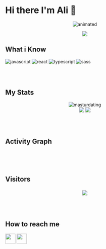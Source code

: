 # Hi there I'm Ali 🙂
<p align="center">
  <img src="https://camo.githubusercontent.com/992babdffd8c74a1502de375fbdf7e4d54773242/68747470733a2f2f6d656469612e67697068792e636f6d2f6d656469612f53576f536b4e36447854737a71494b4571762f67697068792e676966" alt="animated" />
</p>


<p align="center">
  <a href="https://www.coffeebede.com/masturdating">
    <img  src="https://www.uplooder.net/img/image/37/c37da954c6c68345e235128f5f4471bf/1.svg"/>
  </a>
</p>


## What i Know
![javascript](https://img.icons8.com/dusk/64/000000/javascript-logo.png)
![react](https://img.icons8.com/officel/64/000000/react.png)
![typescript](https://img.icons8.com/color/64/000000/typescript.png)
![sass](https://img.icons8.com/color/64/000000/sass.png)


<br/><br/>

## My Stats
<!-- ![Top Langs](https://github-readme-stats.vercel.app/api?username=masturdating1991&show_icons=true&include_all_commits=true&theme=monokai)
![mattn's github stats](https://github-readme-stats.vercel.app/api/top-langs/?username=masturdating1991&layout=compact&theme=monokai&langs_count=12) -->

<p align="center">
  <img src="https://github-readme-stats.vercel.app/api?username=masturdating1991&show_icons=true&include_all_commits=true&theme=monokai" alt="masturdating" /><br />
  <img src="https://github-readme-streak-stats.herokuapp.com/?user=masturdating1991&theme=monokai"/>
  <img src="https://github-readme-stats.vercel.app/api/top-langs/?username=masturdating1991&layout=compact&theme=monokai&langs_count=12"/>
</p>

<br/><br/>

## Activity Graph
<div align="center"> 
    <img align="center" src="https://activity-graph.herokuapp.com/graph?username=masturdating1991&custom_title=Ali's%20Contribution%20Graph&bg_color=171717&color=5459a7&line=FFFFFF&point=5459a7&hide_border=F84C4C&count_private=true"  alt=""/>     </a>
</div>

<br/><br/>


## Visitors
<h3 align="center"> 
<img src="https://camo.githubusercontent.com/0ee8b9773d950f3c13fd0f442d6274998934716d078e1885dd2b89abc6e7e1d6/68747470733a2f2f70726f66696c652d636f756e7465722e676c697463682e6d652f68616469617a742f636f756e742e737667" />
</h3>

<br/><br/>

## How to reach me
<a href="https://t.me/masturdating" target="_blank"><img src="https://www.vectorlogo.zone/logos/telegram/telegram-tile.svg" width="32"/></a>
<a href="https://linkedin.com/in/ali-ghodousi/" target="_blank"><img src="https://www.vectorlogo.zone/logos/linkedin/linkedin-tile.svg" width="32"/></a>
